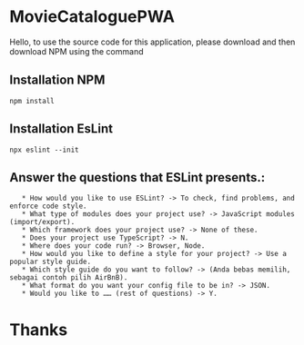 # MovieCataloguePWA

Hello, to use the source code for this application, please download and then download NPM using the command

## Installation NPM

    npm install

## Installation EsLint

    npx eslint --init

## Answer the questions that ESLint presents.:

``` 
   * How would you like to use ESLint? -> To check, find problems, and enforce code style.
   * What type of modules does your project use? -> JavaScript modules (import/export).
   * Which framework does your project use? -> None of these.
   * Does your project use TypeScript? -> N.
   * Where does your code run? -> Browser, Node.
   * How would you like to define a style for your project? -> Use a popular style guide.
   * Which style guide do you want to follow? -> (Anda bebas memilih, sebagai contoh pilih AirBnB).
   * What format do you want your config file to be in? -> JSON.
   * Would you like to …… (rest of questions) -> Y.
```
# Thanks
